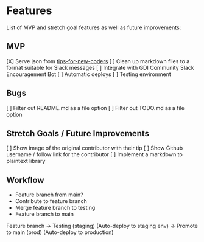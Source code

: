 # Features

List of MVP and stretch goal features as well as future improvements:

## MVP

[X] Serve json from [tips-for-new-coders](https://github.com/girldevelopit/tips-for-new-coders)
[ ] Clean up markdown files to a format suitable for Slack messages
[ ] Integrate with GDI Community Slack Encouragement Bot
[ ] Automatic deploys
[ ] Testing environment


## Bugs
[ ] Filter out README.md as a file option
[ ] Filter out TODO.md as a file option

## Stretch Goals / Future Improvements

[ ] Show image of the original contributor with their tip
[ ] Show Github username / follow link for the contributor
[ ] Implement a markdown to plaintext library



## Workflow

- Feature branch from main?
- Contribute to feature branch
- Merge feature branch to testing
- Feature branch to main

Feature branch -> Testing (staging) (Auto-deploy to staging env) -> Promote to main (prod) (Auto-deploy to production)